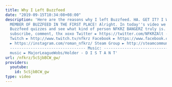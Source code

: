 ```yaml
---
title: Why I Left Buzzfeed
date: "2019-09-15T10:34:08+08:00"
description: 'Here are the reasons why I left Buzzfeed. HA. GET IT? I WAS NEVER A
  MEMBER OF BUZZFEED IN THE FIRST PLACE! Alright. In today''s video we will take some
  Buzzfeed quizzes and see what kind of person NFKRZ BANGERZ truly is. Smash like,
  subscribe, comment, thx xoxo Twitter ► https://twitter.com/NFKRZAlt ---------------------------------
  Twitch ► http://www.twitch.tv/nfkrz Facebook ► https://www.facebook.com/NFKRZ1 Instagram
  ► https://instagram.com/roman_nfkrz/ Steam Group ► http://steamcommunity.com/groups/nfkrzgroup
  --------------------------------- Music: --------------------------------- Outro
  music ► MajorLeagueWobs/Holder - D I S T A N T'
url: /nfkrz/5cSjbBCW_gw/
providers:
  youtube:
    id: 5cSjbBCW_gw
type: video
---
```


